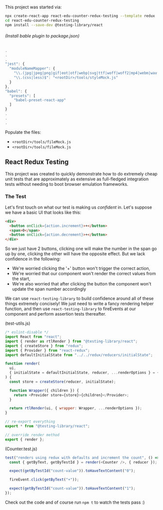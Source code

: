 This project was started via:

```bash
npx create-react-app react-edu-counter-redux-testing --template redux
cd react-edu-counter-redux-testing
npm install --save-dev @testing-library/react
```

###### (Install bable plugin to package.json)

```javascript
.
.
.
"jest": {
  "moduleNameMapper": {
    "\\.(jpg|jpeg|png|gif|eot|otf|webp|svg|ttf|woff|woff2|mp4|webm|wav|mp3|m4a|aac|oga)$": "<rootDir>/tools/fileMock.js",
    "\\.(css|less)$": "<rootDir>/tools/styleMock.js"
  }
},
"babel": {
  "presets": [
    "babel-preset-react-app"
  ]
}
.
.
.
```

Populate the files:

- `<rootDir>/tools/fileMock.js`
- `<rootDir>/tools/fileMock.js`

## React Redux Testing

This project was created to quickly demonstrate how to do extremely cheap unit tests that are approximately as extensive as full-fledged integration tests without needing to boot browser emulation frameworks.

### The Test

Let's first touch on what our test is making us _confident_ in. Let's suppose we have a basic UI that looks like this:

```html
<div>
  <button onClick={action.increment}>+</button>
  <span>0</span>
  <button onClick={action.decrement}>+</button>
</div>
```

So we just have 2 buttons, clicking one will make the number in the span go up by one, clicking the other will have the opposite effect. But we lack confidence in the following:

- We're worried clicking the '+' button won't trigger the correct action,
- We're worried that our component won't render the correct values from the start,
- We're also worried that after clicking the button the component won't update the span number accordingly

We can use `react-testing-library` to build confidence around all of these things extremely concisely! We just need to write a fancy rendering helper function, and then use `react-testing-library` to fireEvents at our component and perform assertion tests thereafter.

(test-utils.js)

```javascript
/* eslint-disable */
import React from "react";
import { render as rtlRender } from "@testing-library/react";
import { createStore } from "redux";
import { Provider } from "react-redux";
import defaultInitialState from "../../redux/reducers/initialState";

function render(
  ui,
  { initialState = defaultInitialState, reducer, ...renderOptions } = {}
) {
  const store = createStore(reducer, initialState);

  function Wrapper({ children }) {
    return <Provider store={store}>{children}</Provider>;
  }

  return rtlRender(ui, { wrapper: Wrapper, ...renderOptions });
}

// re-export everything
export * from "@testing-library/react";

// override render method
export { render };
```

(Counter.test.js)

```javascript
test("renders using redux with defaults and increment the count", () => {
  const { getByText, getByTestId } = render(<Counter />, { reducer });

  expect(getByTestId("count-value")).toHaveTextContent("0");

  fireEvent.click(getByText("+"));

  expect(getByTestId("count-value")).toHaveTextContent("1");
});
```

Check out the code and of course run `npm t` to watch the tests pass :)
